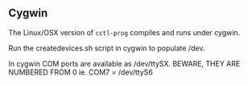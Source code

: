Cygwin
------

The Linux/OSX version of `cctl-prog` compiles and runs under cygwin.

Run the createdevices.sh script in cygwin to populate /dev.

In cygwin COM ports are available as /dev/ttySX.
BEWARE, THEY ARE NUMBERED FROM 0
ie. COM7 = /dev/ttyS6



